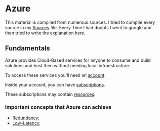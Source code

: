 # Azure

This material is compiled from numerous sources. I tried to compile every source in my [Sources](sources.md) file. Every Time I had doubts I went to google and then tried to write the explanation here.

## Fundamentals

Azure provides Cloud-Based services for anyone to consume and build solutions and host then without needing local infraestructure.

To access these services you'll need an [account](Fundamentals/account.md).

Inside your account, you can have [subscriptions](Fundamentals/subscription.md).

These subscriptions may contain [resources](Fundamentals/resource.md).

### Important concepts that Azure can achieve

- [Redundancy](Fundamentals/redundancy.md);
- [Low-Latency](Fundamentals/latency.md);
